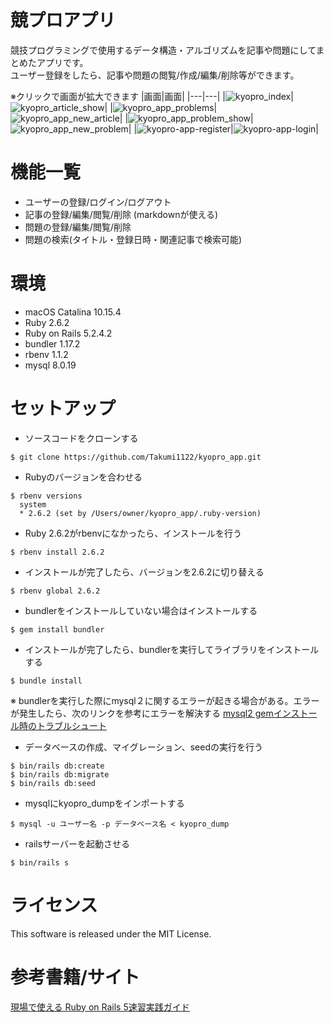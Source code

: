 # 競プロアプリ
競技プログラミングで使用するデータ構造・アルゴリズムを記事や問題にしてまとめたアプリです。  
ユーザー登録をしたら、記事や問題の閲覧/作成/編集/削除等ができます。  
  
※クリックで画面が拡大できます
|画面|画面|
|---|---|
|![kyopro_index](https://user-images.githubusercontent.com/42643926/81492652-8b89b000-92d4-11ea-8339-5476d3f1e66a.png)|![kyopro_article_show](https://user-images.githubusercontent.com/42643926/81492662-a0feda00-92d4-11ea-8bbc-fd2053f530a1.png)|
|![kyopro_app_problems](https://user-images.githubusercontent.com/42643926/81492664-a4926100-92d4-11ea-9a58-00535027add8.png)|![kyopro_app_new_article](https://user-images.githubusercontent.com/42643926/81492667-a9571500-92d4-11ea-871b-da6e2b11bc10.png)|
|![kyopro_app_problem_show](https://user-images.githubusercontent.com/42643926/81492680-c1c72f80-92d4-11ea-84e9-aa6007e1a01a.png)|![kyopro_app_new_problem](https://user-images.githubusercontent.com/42643926/81492681-c4298980-92d4-11ea-8562-a6f1532e8987.png)|
|![kyopro-app-register](https://user-images.githubusercontent.com/42643926/82267017-3a4d8080-99a6-11ea-9eda-e1bb95b293a9.png)|![kyopro-app-login](https://user-images.githubusercontent.com/42643926/82267042-4b968d00-99a6-11ea-9f5c-dbf00a6c481d.png)|
# 機能一覧
- ユーザーの登録/ログイン/ログアウト
- 記事の登録/編集/閲覧/削除 (markdownが使える)
- 問題の登録/編集/閲覧/削除
- 問題の検索(タイトル・登録日時・関連記事で検索可能)

# 環境
- macOS Catalina 10.15.4
- Ruby 2.6.2
- Ruby on Rails 5.2.4.2
- bundler 1.17.2
- rbenv 1.1.2
- mysql 8.0.19

# セットアップ
- ソースコードをクローンする
````
$ git clone https://github.com/Takumi1122/kyopro_app.git
````
- Rubyのバージョンを合わせる
````
$ rbenv versions
  system
  * 2.6.2 (set by /Users/owner/kyopro_app/.ruby-version)
````
- Ruby 2.6.2がrbenvになかったら、インストールを行う
````
$ rbenv install 2.6.2
````
- インストールが完了したら、バージョンを2.6.2に切り替える
````
$ rbenv global 2.6.2
````
- bundlerをインストールしていない場合はインストールする
````
$ gem install bundler
````
- インストールが完了したら、bundlerを実行してライブラリをインストールする
````
$ bundle install
````
※ bundlerを実行した際にmysql２に関するエラーが起きる場合がある。エラーが発生したら、次のリンクを参考にエラーを解決する
[mysql2 gemインストール時のトラブルシュート](https://qiita.com/HrsUed/items/ca2e0aee6a2402571cf6)

- データベースの作成、マイグレーション、seedの実行を行う
````
$ bin/rails db:create
$ bin/rails db:migrate
$ bin/rails db:seed
````
- mysqlにkyopro_dumpをインポートする
````
$ mysql -u ユーザー名 -p データベース名 < kyopro_dump
````
- railsサーバーを起動させる
````
$ bin/rails s
````

# ライセンス
This software is released under the MIT License.

# 参考書籍/サイト
[現場で使える Ruby on Rails 5速習実践ガイド](https://book.mynavi.jp/ec/products/detail/id=93905)
